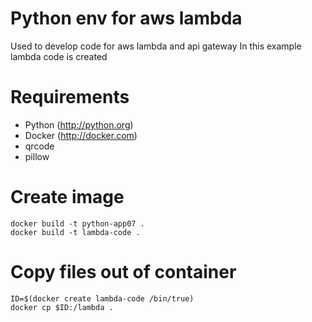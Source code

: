 # Python env for aws lambda 

Used to develop code for aws lambda and api gateway
In this example lambda code is created



# Requirements

- Python (http://python.org)
- Docker (http://docker.com)
- qrcode
- pillow

# Create image
```
docker build -t python-app07 .
docker build -t lambda-code .

```


# Copy files out of container
```
ID=$(docker create lambda-code /bin/true)	
docker cp $ID:/lambda .			
```